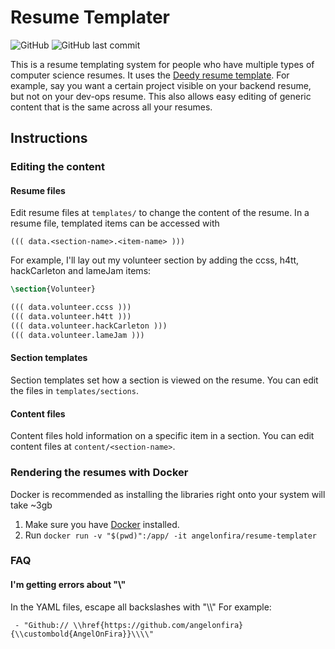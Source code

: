 # Resume Templater

![GitHub](https://img.shields.io/github/license/angelonfira/resume-templater)
![GitHub last commit](https://img.shields.io/github/last-commit/angelonfira/resume-templater)

This is a resume templating system for people who have multiple types of computer science resumes. It uses the [Deedy resume template](https://github.com/deedy/Deedy-Resume). For example, say you want a certain project visible on your backend resume, but not on your dev-ops resume. This also allows easy editing of generic content that is the same across all your resumes.

## Instructions

### Editing the content

#### Resume files

Edit resume files at `templates/` to change the content of the resume. In a resume file, templated items can be accessed with

`((( data.<section-name>.<item-name> )))`

For example, I'll lay out my volunteer section by adding the ccss, h4tt, hackCarleton and lameJam items:

```tex
\section{Volunteer}

((( data.volunteer.ccss )))
((( data.volunteer.h4tt )))
((( data.volunteer.hackCarleton )))
((( data.volunteer.lameJam )))
```

#### Section templates

Section templates set how a section is viewed on the resume. You can edit the files in `templates/sections`.

#### Content files

Content files hold information on a specific item in a section. You can edit content files at `content/<section-name>`.

### Rendering the resumes with Docker
Docker is recommended as installing the libraries right onto your system will take ~3gb

1. Make sure you have [Docker](https://docs.docker.com/install/) installed.
2. Run `docker run -v "$(pwd)":/app/ -it angelonfira/resume-templater`

### FAQ

#### I'm getting errors about "\\"

In the YAML files, escape all backslashes with "\\\\" For example:

` - "Github:// \\href{https://github.com/angelonfira}{\\custombold{AngelOnFira}}\\\\"`